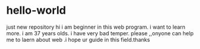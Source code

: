 # hello-world
just new repository
hi i am beginner in this web program. i want to learn more. i am 37 years olds. i have very bad temper. please ,,onyone can help me to laern about web .i hope ur guide in this field.thanks
